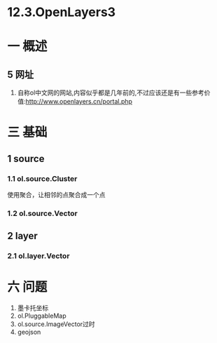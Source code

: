 # 12.3.OpenLayers3

# 一 概述
## 5 网址
1. 自称ol中文网的网站,内容似乎都是几年前的,不过应该还是有一些参考价值:http://www.openlayers.cn/portal.php

# 三 基础

## 1 source
### 1.1 ol.source.Cluster
使用聚合，让相邻的点聚合成一个点

### 1.2 ol.source.Vector

## 2 layer
### 2.1 ol.layer.Vector


# 六 问题
1. 墨卡托坐标
2. ol.PluggableMap
3. ol.source.ImageVector过时
4. geojson